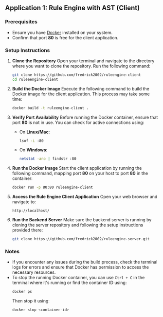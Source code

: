## Application 1: Rule Engine with AST (Client)

### Prerequisites
- Ensure you have [Docker](https://www.docker.com/get-started) installed on your system.
- Confirm that port **80** is free for the client application.

### Setup Instructions

1. **Clone the Repository**
   Open your terminal and navigate to the directory where you want to clone the repository. Run the following command:
   ```bash
   git clone https://github.com/fredrick2002/ruleengine-client
   cd ruleeengine-client
   ```

2. **Build the Docker Image**
   Execute the following command to build the Docker image for the client application. This process may take some time:
   ```bash
   docker build -t ruleengine-client .
   ```

3. **Verify Port Availability**
   Before running the Docker container, ensure that port **80** is not in use. You can check for active connections using:
   - On **Linux/Mac**:
     ```bash
     lsof -i :80
     ```
   - On **Windows**:
     ```bash
     netstat -ano | findstr :80
     ```

4. **Run the Docker Image**
   Start the client application by running the following command, mapping port **80** on your host to port **80** in the container:
   ```bash
   docker run -p 80:80 ruleengine-client
   ```

5. **Access the Rule Engine Client Application**
   Open your web browser and navigate to:
   ```
   http://localhost/
   ```

6. **Run the Backend Server**
   Make sure the backend server is running by cloning the server repository and following the setup instructions provided there:
   ```bash
   git clone https://github.com/fredrick2002/ruleengine-server.git
   ```

### Notes
- If you encounter any issues during the build process, check the terminal logs for errors and ensure that Docker has permission to access the necessary resources.
- To stop the running Docker container, you can use `Ctrl + C` in the terminal where it's running or find the container ID using:
  ```bash
  docker ps
  ```
  Then stop it using:
  ```bash
  docker stop <container-id>
  ```